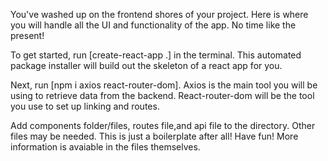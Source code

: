 You've washed up on the frontend shores of your project. Here is where you will handle all the UI and functionality of the app. No time like the present!

To get started, run [create-react-app .] in the terminal. This automated package installer will build out the skeleton of a react app for you.

Next, run [npm i axios react-router-dom]. Axios is the main tool you will be using to retrieve data from the backend. React-router-dom will be the tool you use to set up linking and routes.

Add components folder/files, routes file,and api file to the directory. Other files may be needed. This is just a boilerplate after all! Have fun! More information is avaiable in the files themselves.

